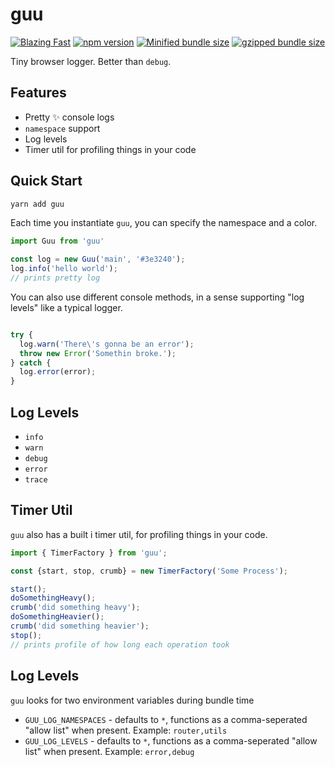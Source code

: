 # guu
[![Blazing Fast](https://badgen.now.sh/badge/speed/blazing%20%F0%9F%94%A5/green)](https://npm.im/tsdx) 
[![npm version](https://badge.fury.io/js/guu.svg)](https://badge.fury.io/js/guu)
[![Minified bundle size](https://badgen.net/bundlephobia/min/guu)](https://www.npmjs.com/package/guu)
[![gzipped bundle size](https://badgen.net/bundlephobia/minzip/guu)](https://www.npmjs.com/package/guu)



Tiny browser logger. Better than `debug`.

## Features
* Pretty ✨ console logs
* `namespace` support
* Log levels
* Timer util for profiling things in your code
  
## Quick Start

```sh
yarn add guu
```

Each time you instantiate `guu`, you can specify the namespace and a color.

```js
import Guu from 'guu'

const log = new Guu('main', '#3e3240');
log.info('hello world');
// prints pretty log
```


You can also use different console methods, in a sense supporting "log levels" like a typical logger.

```js

try {
  log.warn('There\'s gonna be an error');
  throw new Error('Somethin broke.');
} catch {
  log.error(error);
}

```

## Log Levels

* `info`
* `warn`
* `debug`
* `error`
* `trace`

## Timer Util

`guu` also has a built i timer util, for profiling things in your code.

```js
import { TimerFactory } from 'guu';

const {start, stop, crumb} = new TimerFactory('Some Process');

start();
doSomethingHeavy();
crumb('did something heavy');
doSomethingHeavier();
crumb('did something heavier');
stop();
// prints profile of how long each operation took
```

## Log Levels

`guu` looks for two environment variables during bundle time
* `GUU_LOG_NAMESPACES` - defaults to `*`, functions as a comma-seperated "allow list" when present. Example: `router,utils`
* `GUU_LOG_LEVELS` - defaults to `*`, functions as a comma-seperated "allow list" when present. Example: `error,debug`